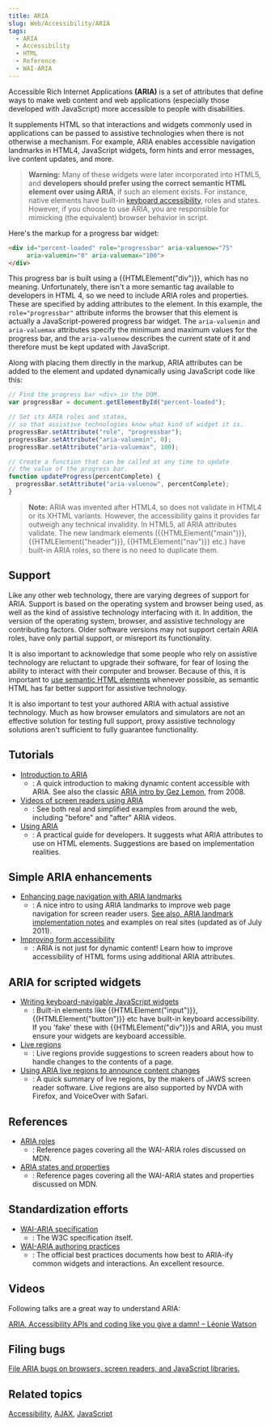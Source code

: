 ```yaml
---
title: ARIA
slug: Web/Accessibility/ARIA 
tags:
  - ARIA
  - Accessibility
  - HTML
  - Reference
  - WAI-ARIA
---
```

Accessible Rich Internet Applications **(ARIA)** is a set of attributes that define ways to make web content and web applications (especially those developed with JavaScript) more accessible to people with disabilities.

It supplements HTML so that interactions and widgets commonly used in applications can be passed to assistive technologies when there is not otherwise a mechanism. For example, ARIA enables accessible navigation landmarks in HTML4, JavaScript widgets, form hints and error messages, live content updates, and more.

> **Warning:** Many of these widgets were later incorporated into HTML5, and **developers should prefer using the correct semantic HTML element over using ARIA**, if such an element exists. For instance, native elements have built-in [keyboard accessibility](/en-US/docs/Web/Accessibility/Keyboard-navigable_JavaScript_widgets), roles and states. However, if you choose to use ARIA, you are responsible for mimicking (the equivalent) browser behavior in script.

Here's the markup for a progress bar widget:

```html
<div id="percent-loaded" role="progressbar" aria-valuenow="75"
     aria-valuemin="0" aria-valuemax="100">
</div>
```

This progress bar is built using a {{HTMLElement("div")}}, which has no meaning. Unfortunately, there isn't a more semantic tag available to developers in HTML 4, so we need to include ARIA roles and properties. These are specified by adding attributes to the element. In this example, the `role="progressbar"` attribute informs the browser that this element is actually a JavaScript-powered progress bar widget. The `aria-valuemin` and `aria-valuemax` attributes specify the minimum and maximum values for the progress bar, and the `aria-valuenow` describes the current state of it and therefore must be kept updated with JavaScript.

Along with placing them directly in the markup, ARIA attributes can be added to the element and updated dynamically using JavaScript code like this:

```js
// Find the progress bar <div> in the DOM.
var progressBar = document.getElementById("percent-loaded");

// Set its ARIA roles and states,
// so that assistive technologies know what kind of widget it is.
progressBar.setAttribute("role", "progressbar");
progressBar.setAttribute("aria-valuemin", 0);
progressBar.setAttribute("aria-valuemax", 100);

// Create a function that can be called at any time to update
// the value of the progress bar.
function updateProgress(percentComplete) {
  progressBar.setAttribute("aria-valuenow", percentComplete);
}
```

> **Note:** ARIA was invented after HTML4, so does not validate in HTML4 or its XHTML variants. However, the accessibility gains it provides far outweigh any technical invalidity.
> In HTML5, all ARIA attributes validate. The new landmark elements ({{HTMLElement("main")}}, {{HTMLElement("header")}}, {{HTMLElement("nav")}} etc.) have built-in ARIA roles, so there is no need to duplicate them.

## Support

Like any other web technology, there are varying degrees of support for ARIA. Support is based on the operating system and browser being used, as well as the kind of assistive technology interfacing with it. In addition, the version of the operating system, browser, and assistive technology are contributing factors. Older software versions may not support certain ARIA roles, have only partial support, or misreport its functionality.

It is also important to acknowledge that some people who rely on assistive technology are reluctant to upgrade their software, for fear of losing the ability to interact with their computer and browser. Because of this, it is important to [use semantic HTML elements](/en-US/docs/Learn/Accessibility/HTML) whenever possible, as semantic HTML has far better support for assistive technology.

It is also important to test your authored ARIA with actual assistive technology. Much as how browser emulators and simulators are not an effective solution for testing full support, proxy assistive technology solutions aren't sufficient to fully guarantee functionality.

## Tutorials

- [Introduction to ARIA](/en-US/docs/Web/Accessibility/An_overview_of_accessible_web_applications_and_widgets)
  - : A quick introduction to making dynamic content accessible with ARIA. See also the classic [ARIA intro by Gez Lemon](https://dev.opera.com/articles/view/introduction-to-wai-aria/), from 2008.
- [Videos of screen readers using ARIA](https://zomigi.com/blog/videos-of-screen-readers-using-aria-updated/)
  - : See both real and simplified examples from around the web, including "before" and "after" ARIA videos.
- [Using ARIA](https://w3c.github.io/using-aria/)
  - : A practical guide for developers. It suggests what ARIA attributes to use on HTML elements. Suggestions are based on implementation realities.

## Simple ARIA enhancements

- [Enhancing page navigation with ARIA landmarks](https://www.paciellogroup.com/blog/2013/02/using-wai-aria-landmarks-2013/)
  - : A nice intro to using ARIA landmarks to improve web page navigation for screen reader users. [See also, ARIA landmark implementation notes](https://www.paciellogroup.com/blog/2011/07/html5-accessibility-chops-aria-landmark-support/) and examples on real sites (updated as of July 2011).
- [Improving form accessibility](/en-US/docs/Web/Accessibility/ARIA/forms)
  - : ARIA is not just for dynamic content! Learn how to improve accessibility of HTML forms using additional ARIA attributes.

## ARIA for scripted widgets

- [Writing keyboard-navigable JavaScript widgets](/en-US/docs/Web/Accessibility/Keyboard-navigable_JavaScript_widgets)
  - : Built-in elements like {{HTMLElement("input")}}, {{HTMLElement("button")}} etc have built-in keyboard accessibility. If you 'fake' these with {{HTMLElement("div")}}s and ARIA, you must ensure your widgets are keyboard accessible.
- [Live regions](/en-US/docs/Web/Accessibility/ARIA/ARIA_Live_Regions)
  - : Live regions provide suggestions to screen readers about how to handle changes to the contents of a page.
- [Using ARIA live regions to announce content changes](https://www.freedomscientific.com/Training/Surfs-up/AriaLiveRegions.htm)
  - : A quick summary of live regions, by the makers of JAWS screen reader software. Live regions are also supported by NVDA with Firefox, and VoiceOver with Safari.

## References

- [ARIA roles](/en-US/docs/Web/Accessibility/ARIA/Roles)
  - : Reference pages covering all the WAI-ARIA roles discussed on MDN.
- [ARIA states and properties](/en-US/docs/Web/Accessibility/ARIA/Attributes)
  - : Reference pages covering all the WAI-ARIA states and properties discussed on MDN.

## Standardization efforts

- [WAI-ARIA specification](https://www.w3.org/TR/wai-aria-1.1/)
  - : The W3C specification itself.
- [WAI-ARIA authoring practices](https://www.w3.org/TR/wai-aria-practices-1.1/)
  - : The official best practices documents how best to ARIA-ify common widgets and interactions. An excellent resource.

## Videos

Following talks are a great way to understand ARIA:

[ARIA, Accessibility APIs and coding like you give a damn! – Léonie Watson](https://www.youtube.com/watch?v=qdB8SRhqvFc)

## Filing bugs

[File ARIA bugs on browsers, screen readers, and JavaScript libraries.](/en-US/docs/Web/Accessibility/ARIA/How_to_file_ARIA-related_bugs)

## Related topics

[Accessibility](/en-US/docs/Web/Accessibility), [AJAX](/en-US/docs/Web/Guide/AJAX), [JavaScript](/en-US/docs/Web/JavaScript)
